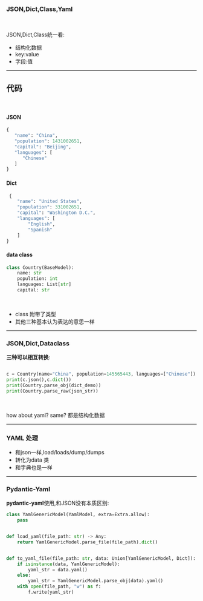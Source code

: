 ### JSON,Dict,Class,Yaml
<br>

JSON,Dict,Class统一看:

- 结构化数据
- key:value
- 字段:值

---

## 代码
<br>

<div class="grid grid-cols-3 gap-x-4">

<div>

#### JSON

```python
{
   "name": "China",
   "population": 1431002651,
   "capital": "Beijing",
   "languages": [
      "Chinese"
   ]
}
```
</div>

<div>

#### Dict

```python
 {
    "name": "United States",
    "population": 331002651,
    "capital": "Washington D.C.",
    "languages": [
        "English",
        "Spanish"
    ]
}
```
</div>

<div>

#### data class

```python
class Country(BaseModel):
    name: str
    population: int
    languages: List[str]
    capital: str
```

</div>

</div>

<br>

- class 附带了类型
- 其他三种基本认为表达的意思一样

---

### JSON,Dict,Dataclass

**三种可以相互转换**:
  
```python

c = Country(name="China", population=145565443, languages=["Chinese"])
print(c.json(),c.dict())
print(Country.parse_obj(dict_demo))
print(Country.parse_raw(json_str))

```

<br>

how about yaml? same? 都是结构化数据

---

### YAML 处理

- 和json一样,load/loads/dump/dumps
- 转化为data 类
- 和字典也是一样

--- 

### Pydantic-Yaml

**pydantic-yaml**使用,和JSON没有本质区别:

```python
class YamlGenericModel(YamlModel, extra=Extra.allow):
    pass


def load_yaml(file_path: str) -> Any:
    return YamlGenericModel.parse_file(file_path).dict()


def to_yaml_file(file_path: str, data: Union[YamlGenericModel, Dict]):
    if isinstance(data, YamlGenericModel):
        yaml_str = data.yaml()
    else:
        yaml_str = YamlGenericModel.parse_obj(data).yaml()
    with open(file_path, "w") as f:
        f.write(yaml_str)
```
